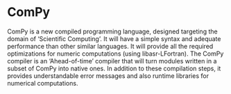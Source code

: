 # ComPy

ComPy is a new compiled programming language, designed targeting the domain of ‘Scientific Computing’. It will have a simple syntax and adequate performance than other similar languages. It will provide all the required optimizations for numeric computations (using libasr-LFortran). The ComPy compiler is an ‘Ahead-of-time’ compiler that will turn modules written in a subset of ComPy into native ones. In addition to these compilation steps, it provides understandable error messages and also runtime libraries for numerical computations.
